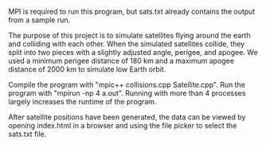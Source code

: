 MPI is required to run this program, but sats.txt already contains the output from a sample run.

The purpose of this project is to simulate satellites flying around the earth and colliding with each other. When the simulated satellites collide, they split into two pieces with a slightly adjusted angle, perigee, and apogee. We used a minimum perigee distance of 180 km and a maximum apogee distance of 2000 km to simulate low Earth orbit.

Compile the program with "mpic++ collisions.cpp Satellite.cpp".
Run the program with "mpirun -np 4 a.out".
Running with more than 4 processes largely increases the runtime of the program.

After satellite positions have been generated, the data can be viewed by opening index.html in a browser and using the file picker to select the sats.txt file.

